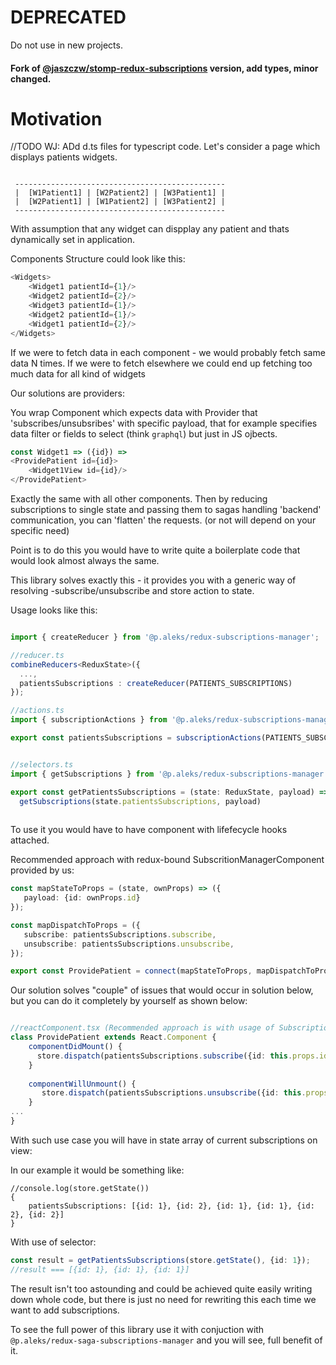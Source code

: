 # DEPRECATED
Do not use in new projects.

#### Fork of [@jaszczw/stomp-redux-subscriptions](https://github.com/jaszczw/stomp-redux-subscriptions) version, add types, minor changed.

# Motivation

//TODO WJ: ADd d.ts files for typescript code.
Let's consider a page which displays patients widgets.

```

 -----------------------------------------------
 |  [W1Patient1] | [W2Patient2] | [W3Patient1] |
 |  [W2Patient1] | [W1Patient2] | [W3Patient2] |
 -----------------------------------------------
```

With assumption that any widget can dispplay any patient and thats dynamically set in application.

Components Structure could look like this:
```typescript jsx
<Widgets>
    <Widget1 patientId={1}/>
    <Widget2 patientId={2}/>
    <Widget3 patientId={1}/>
    <Widget2 patientId={1}/>
    <Widget1 patientId={2}/>
</Widgets>
```
If we were to fetch data in each component - we would probably fetch same data N times.
If we were to fetch elsewhere we could end up fetching too much data for all kind of widgets

Our solutions are providers:

You wrap Component which expects data with Provider that 'subscribes/unsubsribes' with specific payload,
that for example specifies data filter or fields to select (think `graphql`) but just in JS ojbects.
```typescript jsx
const Widget1 => ({id}) =>
<ProvidePatient id={id}>
    <Widget1View id={id}/>
</ProvidePatient>
```
Exactly the same with all other components. Then by reducing subscriptions to single state and passing them to
sagas handling 'backend' communication, you can 'flatten' the requests. (or not will depend on your specific need)

Point is to do this you would have to write quite a boilerplate code that would look almost always the same.

This library solves exactly this - it provides you with a generic way of resolving -subscribe/unsubscribe and store action to state.

Usage looks like this:

```typescript jsx

import { createReducer } from '@p.aleks/redux-subscriptions-manager';

//reducer.ts
combineReducers<ReduxState>({
  ...,
  patientsSubscriptions : createReducer(PATIENTS_SUBSCRIPTIONS)
});

//actions.ts
import { subscriptionActions } from '@p.aleks/redux-subscriptions-manager';

export const patientsSubscriptions = subscriptionActions(PATIENTS_SUBSCRIPTIONS);


//selectors.ts
import { getSubscriptions } from '@p.aleks/redux-subscriptions-manager';

export const getPatientsSubscriptions = (state: ReduxState, payload) => 
  getSubscriptions(state.patientsSubscriptions, payload)
  
```

To use it you would have to have component with lifefecycle hooks attached.

Recommended approach with redux-bound SubscritionManagerComponent provided by us:
```typescript jsx
const mapStateToProps = (state, ownProps) => ({
   payload: {id: ownProps.id}
});

const mapDispatchToProps = ({
   subscribe: patientsSubscriptions.subscribe,
   unsubscribe: patientsSubscriptions.unsubscribe,
});

export const ProvidePatient = connect(mapStateToProps, mapDispatchToProps)(SubscriptionManager);
```

 Our solution solves "couple" of issues that would occur in solution below, but you can do it completely by yourself as shown below:

```typescript jsx

//reactComponent.tsx (Recommended approach is with usage of SubscriptionManagerComponent that is also delivered, but it is not requirment.
class ProvidePatient extends React.Component {
    componentDidMount() {
      store.dispatch(patientsSubscriptions.subscribe({id: this.props.id}));
    }
    
    componentWillUnmount() {
       store.dispatch(patientsSubscriptions.unsubscribe({id: this.props.id}));
    }
...
}
```

With such use case you will have in state array of current subscriptions on view:

In our example it would be something like:
```
//console.log(store.getState())
{
    patientsSubscriptions: [{id: 1}, {id: 2}, {id: 1}, {id: 1}, {id: 2}, {id: 2}]
}
```
With use of selector:

```typescript jsx
const result = getPatientsSubscriptions(store.getState(), {id: 1});
//result === [{id: 1}, {id: 1}, {id: 1}]
```

The result isn't too astounding and could be achieved quite easily writing down whole code, but there is just no need for rewriting this each time we want to add subscriptions.


To see the full power of this library use it with conjuction with `@p.aleks/redux-saga-subscriptions-manager` and you will see, full benefit of it.







